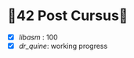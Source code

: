 <h1 text-align = 'center'>🏴42 Post Cursus🏴</h1>

- [x] *libasm* : 100 
- [x] *dr_quine*: working progress
